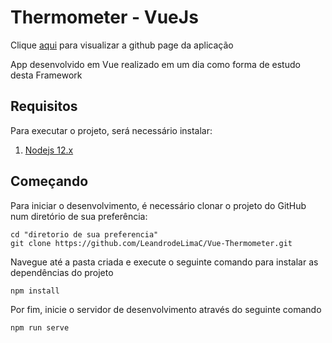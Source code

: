 # Thermometer  - VueJs
Clique [aqui](https://leandrodelimac.github.io/Vue-Thermometer/ "Thermometer DEMO") para visualizar a github page da aplicação

App desenvolvido em Vue realizado em um dia como forma de estudo desta Framework

Requisitos
---
Para executar o projeto, será necessário instalar:

1. [Nodejs 12.x](https://nodejs.org/en/)

Começando
---
Para iniciar o desenvolvimento, é necessário clonar o projeto do GitHub num diretório de sua preferência:

```shell
cd "diretorio de sua preferencia"
git clone https://github.com/LeandrodeLimaC/Vue-Thermometer.git
```

Navegue até a pasta criada e execute o seguinte comando para instalar as dependências do projeto
```
npm install
```

Por fim, inicie o servidor de desenvolvimento através do seguinte comando
```
npm run serve
```
